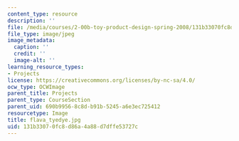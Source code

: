 ```yaml
---
content_type: resource
description: ''
file: /media/courses/2-00b-toy-product-design-spring-2008/131b33070fc8d86a4a88d7dffe53727c_flava_tyedye.jpg
file_type: image/jpeg
image_metadata:
  caption: ''
  credit: ''
  image-alt: ''
learning_resource_types:
- Projects
license: https://creativecommons.org/licenses/by-nc-sa/4.0/
ocw_type: OCWImage
parent_title: Projects
parent_type: CourseSection
parent_uid: 690b9956-8c8d-b91b-5245-a6e3ec725412
resourcetype: Image
title: flava_tyedye.jpg
uid: 131b3307-0fc8-d86a-4a88-d7dffe53727c
---
```

